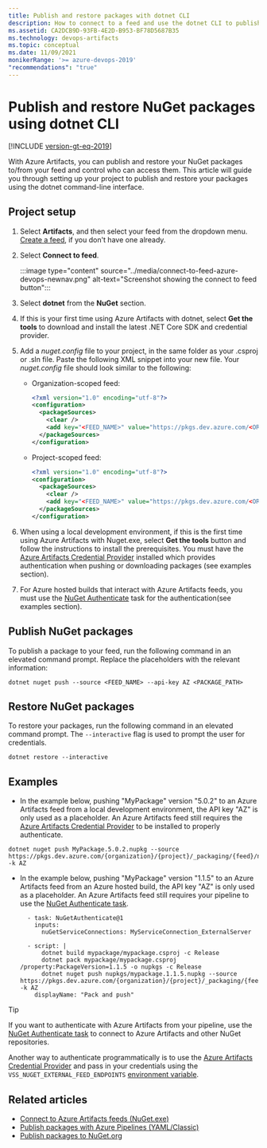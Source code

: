 ```yaml
---
title: Publish and restore packages with dotnet CLI
description: How to connect to a feed and use the dotnet CLI to publish and restore NuGet packages
ms.assetid: CA2DCB9D-93FB-4E2D-B953-BF78D5687B35
ms.technology: devops-artifacts
ms.topic: conceptual
ms.date: 11/09/2021
monikerRange: '>= azure-devops-2019'
"recommendations": "true"
---
```


# Publish and restore NuGet packages using dotnet CLI

[!INCLUDE [version-gt-eq-2019](../../includes/version-gt-eq-2019.md)]

With Azure Artifacts, you can publish and restore your NuGet packages to/from your feed and control who can access them. This article will guide you through setting up your project to publish and restore your packages using the dotnet command-line interface.

## Project setup

1. Select **Artifacts**, and then select your feed from the dropdown menu. [Create a feed](../get-started-nuget.md#create-a-feed), if you don't have one already. 

1. Select **Connect to feed**.

    :::image type="content" source="../media/connect-to-feed-azure-devops-newnav.png" alt-text="Screenshot showing the connect to feed button":::

1. Select **dotnet** from the **NuGet** section.

1. If this is your first time using Azure Artifacts with dotnet, select **Get the tools** to download and install the latest .NET Core SDK and credential provider.

1. Add a *nuget.config* file to your project, in the same folder as your .csproj or .sln file. Paste the following XML snippet into your new file. Your *nuget.config* file should look similar to the following:

    - Organization-scoped feed:

        ```xml
        <?xml version="1.0" encoding="utf-8"?>
        <configuration>
          <packageSources>
            <clear />
            <add key="<FEED_NAME>" value="https://pkgs.dev.azure.com/<ORGANIZATION_NAME>/_packaging/<FEED_NAME>/nuget/v3/index.json" />
          </packageSources>
        </configuration>
        ```

    - Project-scoped feed:

        ```xml
        <?xml version="1.0" encoding="utf-8"?>
        <configuration>
          <packageSources>
            <clear />
            <add key="<FEED_NAME>" value="https://pkgs.dev.azure.com/<ORGANIZATION_NAME>/<PROJECT_NAME>/_packaging/<FEED_NAME>/nuget/v3/index.json" />
          </packageSources>
        </configuration>
        ```
    
1. When using a local development environment, if this is the first time using Azure Artifacts with Nuget.exe, select **Get the tools** button and follow the instructions to install the prerequisites. You must have the [Azure Artifacts Credential Provider](https://github.com/microsoft/artifacts-credprovider) installed which provides authentication when pushing or downloading packages (see examples section).

1. For Azure hosted builds that interact with Azure Artifacts feeds, you must use the [NuGet Authenticate](https://docs.microsoft.com/azure/devops/pipelines/tasks/package/nuget-authenticate) task for the authentication(see examples section).

## Publish NuGet packages

To publish a package to your feed, run the following command in an elevated command prompt. Replace the placeholders with the relevant information:

```Command
dotnet nuget push --source <FEED_NAME> --api-key AZ <PACKAGE_PATH>
``` 

## Restore NuGet packages

To restore your packages, run the following command in an elevated command prompt. The `--interactive` flag is used to prompt the user for credentials.

```Command
dotnet restore --interactive
```

## Examples

- In the example below, pushing "MyPackage" version "5.0.2" to an Azure Artifacts feed from a local development environment, the API key "AZ" is only used as a placeholder. An Azure Artifacts feed still requires the [Azure Artifacts Credential Provider](https://github.com/microsoft/artifacts-credprovider) to be installed to properly authenticate.

```dotnetcli
dotnet nuget push MyPackage.5.0.2.nupkg --source https://pkgs.dev.azure.com/{organization}/{project}/_packaging/{feed}/nuget/v3/index.json -k AZ
```

- In the example below, pushing "MyPackage" version "1.1.5" to an Azure Artifacts feed from an Azure hosted build, the API key "AZ" is only used as a placeholder. An Azure Artifacts feed still requires your pipeline to use the [NuGet Authenticate task](https://docs.microsoft.com/azure/devops/pipelines/tasks/package/nuget-authenticate?view=azure-devops).

  ```script
    - task: NuGetAuthenticate@1
      inputs:
        nuGetServiceConnections: MyServiceConnection_ExternalServer
        
    - script: |
        dotnet build mypackage/mypackage.csproj -c Release
        dotnet pack mypackage/mypackage.csproj /property:PackageVersion=1.1.5 -o nupkgs -c Release
        dotnet nuget push nupkgs/mypackage.1.1.5.nupkg --source https://pkgs.dev.azure.com/{organization}/{project}/_packaging/{feed}/nuget/v3/index.json -k AZ
      displayName: "Pack and push"          
  ```
  
> [!TIP]
> If you want to authenticate with Azure Artifacts from your pipeline, use the [NuGet Authenticate task](../../pipelines/tasks/package/nuget-authenticate.md) to connect  to Azure Artifacts and other NuGet repositories. 
>
> Another way to authenticate programmatically is to use the [Azure Artifacts Credential Provider](https://github.com/Microsoft/artifacts-credprovider) and pass in your credentials using the `VSS_NUGET_EXTERNAL_FEED_ENDPOINTS` [environment variable](https://github.com/Microsoft/artifacts-credprovider/blob/master/README.md#environment-variables).

## Related articles

- [Connect to Azure Artifacts feeds (NuGet.exe)](./nuget-exe.md)
- [Publish packages with Azure Pipelines (YAML/Classic)](../../pipelines/artifacts/nuget.md)
- [Publish packages to NuGet.org](./publish-to-nuget-org.md)
